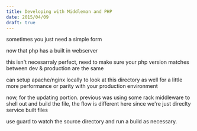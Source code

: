 ```yaml
---
title: Developing with Middleman and PHP
date: 2015/04/09
draft: true
---
```


sometimes you just need a simple form


now that php has a built in webserver

this isn't necesarraly perfect, need to make sure your php version matches between dev & production are the same

can setup apache/nginx locally to look at this directory as well for a little more performance or parity with your production environment


now, for the updating portion. previous was using some rack middleware to shell out and build the file, the flow is different here since we're just direclty service built files

use guard to watch the source directory and run a build as necessary.
